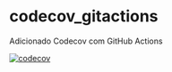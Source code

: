 # codecov_gitactions
Adicionado Codecov com GitHub Actions

[![codecov](https://codecov.io/gh/agnoliveira/codecov_gitactions/branch/main/graph/badge.svg?token=LCDJ17XTBT)](https://codecov.io/gh/agnoliveira/codecov_gitactions)
